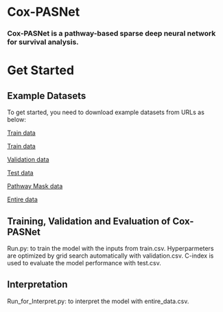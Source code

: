 # Cox-PASNet
### Cox-PASNet is a pathway-based sparse deep neural network for survival analysis. 
# Get Started
## Example Datasets
To get started, you need to download example datasets from URLs as below:

<p><a id="raw-url" href = "htttp://dataxlab.org/Cox-PASNet/train.csv"  target="_new">Train data</a></p>

        

[Train data](http://dataxlab.org/Cox-PASNet/train.csv) 

[Validation data](http://dataxlab.org/Cox-PASNet/validation.csv)

[Test data](http://dataxlab.org/Cox-PASNet/test.csv)

[Pathway Mask data](http://dataxlab.org/Cox-PASNet/pathway_mask.csv)

[Entire data](http://dataxlab.org/Cox-PASNet/entire_data.csv)

## Training, Validation and Evaluation of Cox-PASNet
Run.py: to train the model with the inputs from train.csv. Hyperparmeters are optimized by grid search automatically with validation.csv. C-index is used to evaluate the model performance with test.csv.
## Interpretation
Run_for_Interpret.py: to interpret the model with entire_data.csv.
